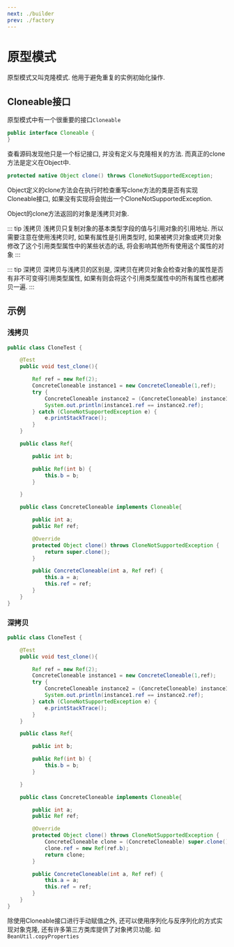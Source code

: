 ```yaml
---
next: ./builder
prev: ./factory
---
```


# 原型模式

原型模式又叫克隆模式. 他用于避免重复的实例初始化操作.

## Cloneable接口 
原型模式中有一个很重要的接口`Cloneable`
```java 
public interface Cloneable {
}
```
查看源码发现他只是一个标记接口, 并没有定义与克隆相关的方法. 而真正的clone方法是定义在Object中.
```java 
protected native Object clone() throws CloneNotSupportedException;
``` 
Object定义的clone方法会在执行时检查重写clone方法的类是否有实现Cloneable接口, 如果没有实现将会抛出一个CloneNotSupportedException.

Object的clone方法返回的对象是浅拷贝对象. 

::: tip 浅拷贝
浅拷贝只复制对象的基本类型字段的值与引用对象的引用地址. 
所以需要注意在使用浅拷贝时, 如果有属性是引用类型时, 如果被拷贝对象或拷贝对象修改了这个引用类型属性中的某些状态的话, 将会影响其他所有使用这个属性的对象
:::

::: tip 深拷贝
深拷贝与浅拷贝的区别是, 深拷贝在拷贝对象会检查对象的属性是否有非不可变得引用类型属性, 如果有则会将这个引用类型属性中的所有属性也都拷贝一遍. 
:::

## 示例

### 浅拷贝
```java 
public class CloneTest {

    @Test
    public void test_clone(){

        Ref ref = new Ref(2);
        ConcreteCloneable instance1 = new ConcreteCloneable(1,ref);
        try {
            ConcreteCloneable instance2 = (ConcreteCloneable) instance1.clone();
            System.out.println(instance1.ref == instance2.ref);
        } catch (CloneNotSupportedException e) {
            e.printStackTrace();
        }
    }

    public class Ref{

        public int b;

        public Ref(int b) {
            this.b = b;
        }

    }

    public class ConcreteCloneable implements Cloneable{

        public int a;
        public Ref ref;

        @Override
        protected Object clone() throws CloneNotSupportedException {
            return super.clone();
        }

        public ConcreteCloneable(int a, Ref ref) {
            this.a = a;
            this.ref = ref;
        }
    }
}
```

### 深拷贝

```java 
public class CloneTest {

    @Test
    public void test_clone(){

        Ref ref = new Ref(2);
        ConcreteCloneable instance1 = new ConcreteCloneable(1,ref);
        try {
            ConcreteCloneable instance2 = (ConcreteCloneable) instance1.clone();
            System.out.println(instance1.ref == instance2.ref);
        } catch (CloneNotSupportedException e) {
            e.printStackTrace();
        }
    }

    public class Ref{

        public int b;

        public Ref(int b) {
            this.b = b;
        }

    }

    public class ConcreteCloneable implements Cloneable{

        public int a;
        public Ref ref;

        @Override
        protected Object clone() throws CloneNotSupportedException {
            ConcreteCloneable clone = (ConcreteCloneable) super.clone();
            clone.ref = new Ref(ref.b);
            return clone;
        }

        public ConcreteCloneable(int a, Ref ref) {
            this.a = a;
            this.ref = ref;
        }
    }
}
```

除使用Cloneable接口进行手动赋值之外, 还可以使用序列化与反序列化的方式实现对象克隆, 还有许多第三方类库提供了对象拷贝功能. 如`BeanUtil.copyProperties`
